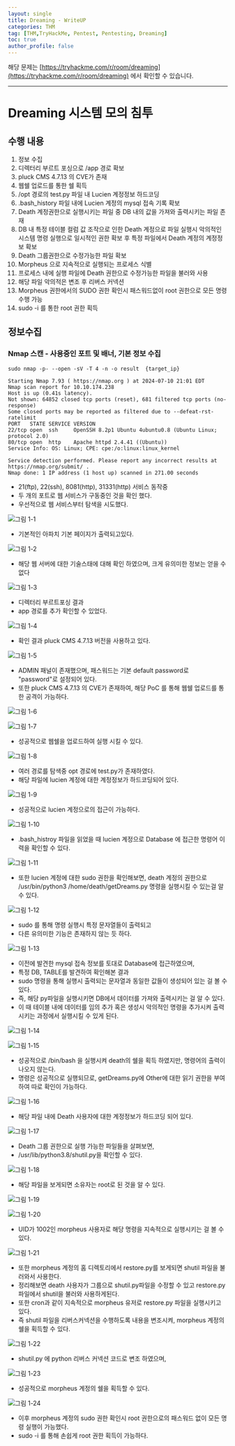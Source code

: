 ```yaml
---
layout: single
title: Dreaming - WriteUP
categories: THM
tag: [THM,TryHackMe, Pentest, Pentesting, Dreaming]
toc: true
author_profile: false
---
```


해당 문제는 [https://tryhackme.com/r/room/dreaming](https://tryhackme.com/r/room/dreaming) 에서 확인할 수 있습니다.

***

# Dreaming 시스템 모의 침투
## 수행 내용
1. 정보 수집
2. 디렉터리 부르트 포싱으로 /app 경로 확보
3. pluck CMS 4.7.13 의 CVE가 존재
4. 웹쉘 업로드를 통한 쉘 획득
5. /opt 경로의 test.py 파일 내 Lucien 계정정보 하드코딩 
6. .bash_history 파일 내에 Lucien 계정의 mysql 접속 기록 확보
7. Death 계정권한으로 실행시키는 파일 중 DB 내의 값을 가져와 출력시키는 파일 존재
8. DB 내 특정 테이블 컬럼 값 조작으로 인한 Death 계정으로 파일 실행시 악의적인 시스템 명령 실행으로 일시적인 권한 확보 후 특정 파일에서 Death 계정의 계정정보 확보
9. Death 그룹권한으로 수정가능한 파일 확보
10. Morpheus 으로 지속적으로 실행되는 프로세스 식별
11. 프로세스 내에 실행 파일에 Death 권한으로 수정가능한 파일을 불러와 사용
12. 해당 파일 악의적은 변조 후 리버스 커넥션
13. Morpheus 권한에서의 SUDO 권한 확인시 패스워드없이 root 권한으로 모든 명령 수행 가능
14. sudo -i 를 통한 root 권한 획득
## 정보수집
### Nmap 스캔 - 사용중인 포트 및 배너, 기본 정보 수집

```
sudo nmap -p- --open -sV -T 4 -n -o result  {target_ip}
```

```
Starting Nmap 7.93 ( https://nmap.org ) at 2024-07-10 21:01 EDT
Nmap scan report for 10.10.174.238
Host is up (0.41s latency).
Not shown: 64852 closed tcp ports (reset), 681 filtered tcp ports (no-response)
Some closed ports may be reported as filtered due to --defeat-rst-ratelimit
PORT   STATE SERVICE VERSION
22/tcp open  ssh     OpenSSH 8.2p1 Ubuntu 4ubuntu0.8 (Ubuntu Linux; protocol 2.0)
80/tcp open  http    Apache httpd 2.4.41 ((Ubuntu))
Service Info: OS: Linux; CPE: cpe:/o:linux:linux_kernel

Service detection performed. Please report any incorrect results at https://nmap.org/submit/ .
Nmap done: 1 IP address (1 host up) scanned in 271.00 seconds
```

- 21(ftp), 22(ssh), 8081(http), 31331(http) 서비스 동작중
- 두 개의 포트로 웹 서비스가 구동중인 것을 확인 했다.
- 우선적으로 웹 서비스부터 탐색을 시도했다.

![그림 1-1](/assets/image/write-up/thm/thm_Dreaming/image.png)
- 기본적인 아파치 기본 페이지가 출력되고있다.

![그림 1-2](/assets/image/write-up/thm/thm_Dreaming/image-1.png)
- 해당 웹 서버에 대한 기술스태에 대해 확인 하였으며, 크게 유의미한 정보는 얻을 수 없다

![그림 1-3](/assets/image/write-up/thm/thm_Dreaming/image-2.png)
- 디렉터리 부르트포싱 결과 
- app 경로를 추가 확인할 수 있었다.

![그림 1-4](/assets/image/write-up/thm/thm_Dreaming/image-3.png)
- 확인 결과 pluck CMS 4.7.13 버전을 사용하고 있다.

![그림 1-5](/assets/image/write-up/thm/thm_Dreaming/image-4.png)
- ADMIN 패널이 존재했으며, 패스워드는 기본 default password로 "password"로 설정되어 있다.
- 또한 pluck CMS 4.7.13 의 CVE가 존재하여, 해당 PoC 를 통해 웹쉘 업로드를 통한 공격이 가능하다.

![그림 1-6](/assets/image/write-up/thm/thm_Dreaming/image-5.png)
<br>

![그림 1-7](/assets/image/write-up/thm/thm_Dreaming/image-6.png)
- 성공적으로 웹쉘을 업로드하여 실행 시킬 수 있다.

![그림 1-8](/assets/image/write-up/thm/thm_Dreaming/image-7.png)
- 여러 경로를 탐색중 opt 경로에 test.py가 존재하였다.
- 해당 파일에 lucien 계정에 대한 계정정보가 하드코딩되어 있다.

![그림 1-9](/assets/image/write-up/thm/thm_Dreaming/image-8.png)
- 성공적으로 lucien 계정으로의 접근이 가능하다.

![그림 1-10](/assets/image/write-up/thm/thm_Dreaming/image-9.png)
- .bash_histroy 파일을 읽었을 때 lucien 계정으로 Database 에 접근한 명령어 이력을 확인할 수 있다.

![그림 1-11](/assets/image/write-up/thm/thm_Dreaming/image-10.png)
- 또한 lucien 계정에 대한 sudo 권한을 확인해보면, death 계정의 권한으로 /usr/bin/python3 /home/death/getDreams.py 명령을 실행시킬 수 있는걸 알 수 있다.

![그림 1-12](/assets/image/write-up/thm/thm_Dreaming/image-11.png)
- sudo 를 통해 명령 실행시 특정 문자열들이 출력되고
- 다른 유의미한 기능은 존재하지 않는 듯 하다.

![그림 1-13](/assets/image/write-up/thm/thm_Dreaming/image-12.png)
- 이전에 발견한 mysql 접속 정보를 토대로 Database에 접근하였으며,
- 특정 DB, TABLE를 발견하여 확인해본 결과
- sudo 명령을 통해 실행시 출력되는 문자열과 동일한 값들이 생성되어 있는 걸 볼 수 있다.
- 즉, 해당 py파일을 실행시키면 DB에서 데이터를 가져와 출력시키는 걸 알 수 있다.
- 이 때 테이블 내에 데이터를 임의 추가 혹은 생성시 악의적인 명령을 추가시켜 출력시키는 과정에서 실행시킬 수 있게 된다.

![그림 1-14](/assets/image/write-up/thm/thm_Dreaming/image-13.png)
<br>

![그림 1-15](/assets/image/write-up/thm/thm_Dreaming/image-14.png)
- 성공적으로 /bin/bash 을 실행시켜 death의 쉘을 획득 하였지만, 명령어의 출력이 나오지 않는다.
- 명령은 성공적으로 실행되므로, getDreams.py에 Other에 대한 읽기 권한을 부여하여 따로 확인이 가능하다.

![그림 1-16](/assets/image/write-up/thm/thm_Dreaming/image-15.png)
- 해당 파일 내에 Death 사용자에 대한 계정정보가 하드코딩 되어 있다.

![그림 1-17](/assets/image/write-up/thm/thm_Dreaming/image-16.png)
- Death 그룹 권한으로 실행 가능한 파일들을 살펴보면,
- /usr/lib/python3.8/shutil.py을 확인할 수 있다.

![그림 1-18](/assets/image/write-up/thm/thm_Dreaming/image-17.png)
- 해당 파일을 보게되면 소유자는 root로 된 것을 알 수 있다.

![그림 1-19](/assets/image/write-up/thm/thm_Dreaming/image-18.png)
<br>

![그림 1-20](/assets/image/write-up/thm/thm_Dreaming/image-19.png)
- UID가 1002인 morpheus 사용자로 해당 명령을 지속적으로 실행시키는 걸 볼 수 있다.

![그림 1-21](/assets/image/write-up/thm/thm_Dreaming/image-20.png)
- 또한 morpheus 계정의 홈 디렉토리에서 restore.py를 보게되면 shutil 파일을 불러와서 사용한다.
- 정리해보면 death 사용자가 그룹으로 shutil.py파일을 수정할 수 있고 restore.py 파일에서 shutil을 불러와 사용하게된다.
- 또한 cron과 같이 지속적으로 morpheus 유저로 restore.py 파일을 실행시키고 있다.
- 즉 shutil 파일을 리버스커넥션을 수행하도록 내용을 변조시켜, morpheus 계정의 쉘을 획득할 수 있다.

![그림 1-22](/assets/image/write-up/thm/thm_Dreaming/image-21.png)
- shutil.py 에 python 리버스 커넥션 코드로 변조 하였으며,

![그림 1-23](/assets/image/write-up/thm/thm_Dreaming/image-22.png)
- 성공적으로 morpheus 계정의 쉘을 획득할 수 있다.

![그림 1-24](/assets/image/write-up/thm/thm_Dreaming/image-23.png)
- 이후 morpheus 계정의 sudo 권한 확인시 root 권한으로의 패스워드 없이 모든 명령 실행이 가능했다.
- sudo -i 를 통해 손쉽게 root 권한 획득이 가능하다.
